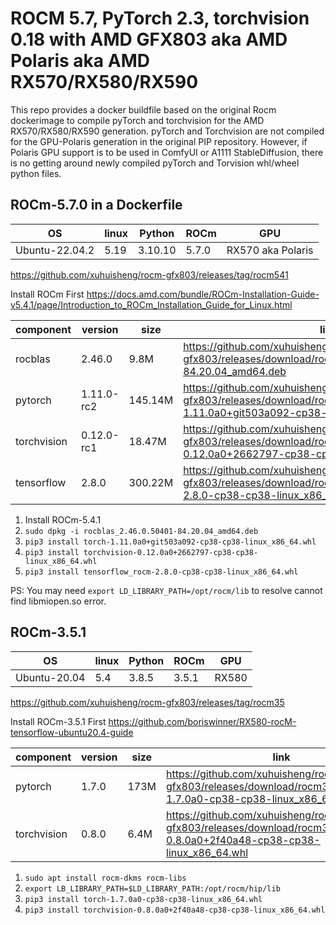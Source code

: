 # ROCM 5.7, PyTorch 2.3, torchvision 0.18 with AMD GFX803 aka AMD Polaris aka AMD RX570/RX580/RX590

This repo provides a docker buildfile based on the original Rocm dockerimage to compile pyTorch and torchvision for the AMD RX570/RX580/RX590 generation. pyTorch and Torchvision are not compiled for the GPU-Polaris generation in the original PIP repository. However, if Polaris GPU support is to be used in ComfyUI or A1111 StableDiffusion, there is no getting around newly compiled pyTorch and Torvision whl/wheel python files.

## ROCm-5.7.0 in a Dockerfile

|OS            |linux|Python|ROCm |GPU  |
|--------------|-----|------|-----|-----|
|Ubuntu-22.04.2|5.19 |3.10.10|5.7.0|RX570 aka Polaris|

<https://github.com/xuhuisheng/rocm-gfx803/releases/tag/rocm541>

Install ROCm First <https://docs.amd.com/bundle/ROCm-Installation-Guide-v5.4.1/page/Introduction_to_ROCm_Installation_Guide_for_Linux.html>

|component   |version   |size   |link|
|------------|----------|-------|----|
|rocblas     |2.46.0    |9.8M   |<https://github.com/xuhuisheng/rocm-gfx803/releases/download/rocm541/rocblas_2.46.0.50401-84.20.04_amd64.deb>|
|pytorch     |1.11.0-rc2|145.14M|<https://github.com/xuhuisheng/rocm-gfx803/releases/download/rocm500/torch-1.11.0a0+git503a092-cp38-cp38-linux_x86_64.whl>
|torchvision |0.12.0-rc1|18.47M |<https://github.com/xuhuisheng/rocm-gfx803/releases/download/rocm500/torchvision-0.12.0a0+2662797-cp38-cp38-linux_x86_64.whl>
|tensorflow  |2.8.0     |300.22M|<https://github.com/xuhuisheng/rocm-gfx803/releases/download/rocm500/tensorflow_rocm-2.8.0-cp38-cp38-linux_x86_64.whl>|

1. Install ROCm-5.4.1
3. `sudo dpkg -i rocblas_2.46.0.50401-84.20.04_amd64.deb`
4. `pip3 install torch-1.11.0a0+git503a092-cp38-cp38-linux_x86_64.whl`
5. `pip3 install torchvision-0.12.0a0+2662797-cp38-cp38-linux_x86_64.whl`
6. `pip3 install tensorflow_rocm-2.8.0-cp38-cp38-linux_x86_64.whl`

PS: You may need `export LD_LIBRARY_PATH=/opt/rocm/lib` to resolve cannot find libmiopen.so error.

## ROCm-3.5.1

|OS            |linux|Python|ROCm |GPU  |
|--------------|-----|------|-----|-----|
|Ubuntu-20.04  |5.4  |3.8.5 |3.5.1|RX580|

<https://github.com/xuhuisheng/rocm-gfx803/releases/tag/rocm35>

Install ROCm-3.5.1 First <https://github.com/boriswinner/RX580-rocM-tensorflow-ubuntu20.4-guide>

|component  |version|size|link|
|-----------|-------|----|----|
|pytorch    |1.7.0  |173M|<https://github.com/xuhuisheng/rocm-gfx803/releases/download/rocm35/torch-1.7.0a0-cp38-cp38-linux_x86_64.whl>|
|torchvision|0.8.0  |6.4M|<https://github.com/xuhuisheng/rocm-gfx803/releases/download/rocm35/torchvision-0.8.0a0+2f40a48-cp38-cp38-linux_x86_64.whl>|

1. `sudo apt install rocm-dkms rocm-libs`
2. `export LB_LIBRARY_PATH=$LD_LIBRARY_PATH:/opt/rocm/hip/lib`
3. `pip3 install torch-1.7.0a0-cp38-cp38-linux_x86_64.whl`
4. `pip3 install torchvision-0.8.0a0+2f40a48-cp38-cp38-linux_x86_64.whl`

